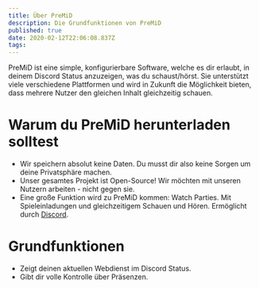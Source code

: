 ```yaml
---
title: Über PreMiD
description: Die Grundfunktionen von PreMiD
published: true
date: 2020-02-12T22:06:08.837Z
tags: 
---
```


PreMiD ist eine simple, konfigurierbare Software, welche es dir erlaubt, in deinem Discord Status anzuzeigen, was du schaust/hörst. Sie unterstützt viele verschiedene Plattformen und wird in Zukunft die Möglichkeit bieten, dass mehrere Nutzer den gleichen Inhalt gleichzeitig schauen.

# Warum du PreMiD herunterladen solltest
- Wir speichern absolut keine Daten. Du musst dir also keine Sorgen um deine Privatsphäre machen.
- Unser gesamtes Projekt ist Open-Source! Wir möchten mit unseren Nutzern arbeiten - nicht gegen sie.
- Eine große Funktion wird zu PreMiD kommen: Watch Parties. Mit Spieleinladungen und gleichzeitigem Schauen und Hören. Ermöglicht durch [Discord](https://discordapp.com/).

# Grundfunktionen
- Zeigt deinen aktuellen Webdienst im Discord Status.
- Gibt dir volle Kontrolle über Präsenzen.